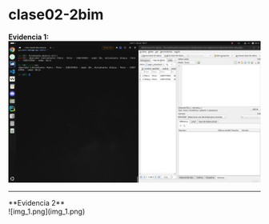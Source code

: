 # clase02-2bim
**Evidencia 1:** <br>
![img.png](img.png)
<hr>
**Evidencia 2** <br>
![img_1.png](img_1.png)